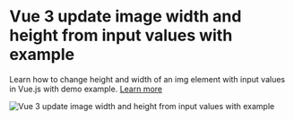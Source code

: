 # Vue 3 update image width and height from input values with example

Learn how to change height and width of an img element with input values in Vue.js with demo example.
[Learn more](https://www.nightprogrammer.com/vue-3/update-width-height-of-an-image-with-input-field-values-in-vue-3-example/)

![Vue 3 update image width and height from input values with example](https://i0.wp.com/www.nightprogrammer.com/wp-content/uploads/2022/09/vuejs-update-image-width-height-with-input-values.gif?resize=525%2C360&ssl=1 "Vue 3 update image width and height from input values with example")
